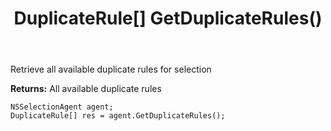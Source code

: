 ﻿---
uid: crmscript_ref_NSSelectionAgent_GetDuplicateRules
title: DuplicateRule[] GetDuplicateRules()
intellisense: NSSelectionAgent.GetDuplicateRules
keywords: NSSelectionAgent, GetDuplicateRules
so.topic: reference
---

Retrieve all available duplicate rules for selection


**Returns:** All available duplicate rules

```crmscript
NSSelectionAgent agent;
DuplicateRule[] res = agent.GetDuplicateRules();
```

